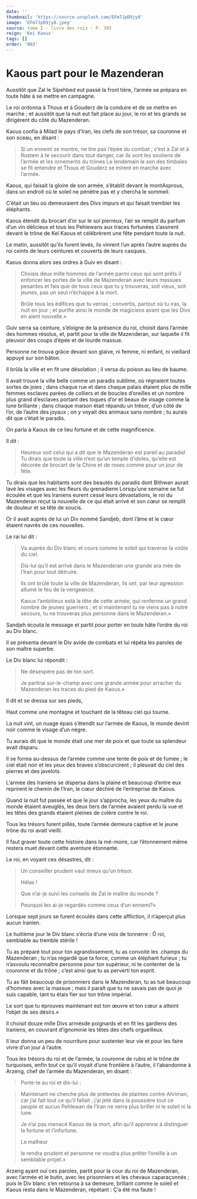 ```yaml
---
date: ''
thumbnail: 'https://source.unsplash.com/EFm7JpD9jy8'
image: 'EFm7JpD9jy8.jpeg'
source: tome I - livre des rois - P. 395
reign: 'Keï Kaous'
tags: []
order: '003'
---
```


# Kaous part pour le Mazenderan

Aussitôt que Zal le Sipehbed eut passé la fronl tière, l’armée se prépara en toute hâte à se mettre en campagne.

Le roi ordonna à Thous et à Gouderz de la conduire et de se mettre en marche ; et aussitôt que la nuit eut fait place au jour, le roi et les grands se dirigèrent du côté du Mazenderan.

Kaous confia à Milad le pays d’Iran, les clefs de son trésor, sa couronne et son sceau, en disant :

> Si un ennemi se montre, ne tire pas l’épée du combat ; c’est à Zal et à Rustem à te secourir dans tout danger, car ils sont les soutiens de l’armée et les ornements du trônes Le lendemain le son des timbales se fit entendre et Thous et Gouderz se mirent en marche avec l’armée.

Kaous, qui faisait la gloire de son armée, s’établit devant le montAsprous, dans un endroit où le soleil ne pénètre pas et y chercha le sommeil.

C’était un lieu où demeuraient des Divs impurs et qui faisait trembler les éléphants.

Kaous étendit du brocart d’or sur le sol pierreux, l’air se remplit du parfum d’un vin délicieux et tous les Pehlewans aux traces fortunées s’assirent devant le trône de Keï Kaous et célébrèrent une fête pendant toute la nuit.

Le matin, aussitôt qu’ils furent levés, ils vinrent l’un après l’autre auprès du roi ceints de leurs ceintures et couverts de leurs casques.

Kaous donna alors ses ordres à Guiv en disant :

> Choisis deux mille hommes de l’armée parmi ceux qui sont prêts il enfoncer les portes de la ville de Mazenderan avec leurs massues pesantes et fais que de tous ceux que tu y trouveras, soit vieux, soit jeunes, pas un seul n’échappe à la mort.
>
> Brûle tous les édifices que tu verras ; convertis, partout où tu iras, la nuit en jour ; et purifie ainsi le monde de magiciens avant que les Divs en aient nouvelle.»

Guiv serra sa ceinture, s’éloigne de la présence du roi, choisit dans l’armée des hommes résolus, et, partit pour la ville de Mazenderan, sur laquelle il fit pleuvoir des coups d’épée et de lourde massue.

Personne ne trouva grâce devant son glaive, ni femme, ni enfant, ni vieillard appuyé sur son bâton.

Il brûla la ville et en fit une désolation ; il versa du poison au lieu de baume.

Il avait trouvé la ville belle comme un paradis sublime, où régnaient toutes sortes de joies ; dans chaque rue et dans chaque palais étaient plus de mille femmes esclaves parées de colliers et de boucles d’oreilles et un nombre plus grand d’esclaves portant des toques d’or et beaux de visage comme la lune brillante ; dans chaque maison était répandu un trésor, d’un côté de l’or, de l’autre des joyaux ; on y voyait des animaux sans nombre ; tu aurais dit que c’était le paradis.

On parla à Kaous de ce lieu fortuné et de cette magnificence.

Il dit :

> Heureux soit celui qui a dit que le Mazenderan est pareil au paradisl Tu dirais que toute la ville n’est qu’un temple d’idoles, qu’elle est décorée de brocart de la Chine et de roses comme pour un jour de fête.

Tu dirais que les habitants sont des beautés du paradis dont Bithwan aurait lavé les visages avec les fleurs du grenadierm Lorsqu’une semaine se fut écoulée et que les Iraniens eurent cessé leurs dévastations, le roi du Mazenderan reçut la nouvelle de ce qui était arrivé et son cœur se remplit de douleur et sa tête de soucis.

Or il avait auprès de lui un Div nommé Sandjeb, dont l’âme et le cœur étaient navrés de ces nouvelles.

Le rai lui dit :

> Va auprès du Div blanc et cours comme le soleil qui traverse la voûte du ciel.
>
> Dis-lui qu’il est arrivé dans le Mazenderan une grande ara mée de l’Iran pour tout détruire.
>
> Ils ont brûlé toute la ville de Mazenderan, ils ont. par leur agression allumé le feu de la vengeance.
>
> Kaous l’ambitieux està la tête de cette armée, qui renferme un grand nombre de jeunes guerriers ; et si maintenant tu ne viens pas à notre secours, tu ne trouveras plus personne dans le Mazenderan.»

Sandjeh écouta le message et partit pour porter en toute hâte l’ordre du roi au Div blanc.

Il se présenta devant le Div avide de combats et lui répéta les paroles de son maître superbe.

Le Div blanc lui répondit :

> Ne désespère pas de ton sort.
>
> Je partirai sur-le-champ avec une grande armée pour arracher du Mazenderan les traces du pied de Kaous.»

Il dit et se dressa sur ses pieds,

Haut comme une montagne et touchant de la têteau ciel qui tourne.

La nuit vint, un nuage épais s’étendit sur l’armée de Kaous, le monde devint noir comme le visage d’un nègre.

Tu aurais dit que le monde était une mer de poix et que toute sa splendeur avait disparu.

Il se forma au-dessus de l’armée comme une tente de poix et de fumée ; le ciel était noir et les yeux des braves s’obscurcirent ; il pleuvait du ciel des pierres et des javelots.

L’armée des Iraniens se dispersa dans la plaine et beaucoup d’entre eux reprirent le chemin de l’Iran, le cœur déchiré de l’entreprise de Kaous.

Quand la nuit fut passée et que le jour s’approcha, les yeux du maître du monde étaient aveuglés, les deux tiers de l’armée avaient perdu la vue et les têtes des grands étaient pleines de colère contre le roi.

Tous les trésors furent pillés, toute l’armée demeura captive et le jeune trône du roi avait vieilli.

Il faut graver toute cette histoire dans la mé-moire, car l’étonnement même restera muet devant cette aventure étonnante.

Le roi, en voyant ces désastres, dit :

> Un conseiller prudent vaut mieux qu’un trésor.
>
> Hélas !
>
> Que n’ai-je suivi les conseils de Zal le maître du monde ?
>
> Pourquoi les ai-je regardés comme ceux d’un ennemi?»

Lorsque sept jours se furent écoulés dans cette affliction, il n’aperçut plus aucun Iranien.

Le huitième jour le Div blanc s’écria d’une voix de tonnerre : Ô roi, semblable au tremble stérile !

Tu as préparé tout pour ton agrandissement, tu as convoité les .champs du Mazenderan ; tu n’as regardé que ta force, comme un éléphant furieux ; tu n’asvoulu reconnaître personne pour ton supérieur, ni te contenter de la couronne et du trône ; c’est ainsi que tu as perverti ton esprit.

Tu as fâit beaucoup de prisonniers dans le Mazenderan, tu as tué beaucoup d’hommes avec la massue ; mais il paraît que tu ne savais pas de quoi je suis capable, tant tu étais fier sur ton trône impérial.

Le sort que tu éprouves maintenant est ton œuvre et ton cœur a atteint l’objet de ses désirs.»

Il choisit douze mille Divs armésde poignards et en fit les gardiens des Iraniens, en couvrant d’ignominie les têtes des chefs orgueilleux.

Il leur donna un peu de nourriture pour sustenter leur vie et pour les faire vivre d’un jour à l’autre.

Tous les trésors du roi et de l’armée, la couronne de rubis et le trône de turquoises, enfin tout ce qu’il voyait d’une frontière à l’autre, il l’abandonne à Arzeng, chef de l’armée du Mazenderan, en disant :

> Porte-le au roi et dis-lui :

> Maintenant ne cherche plus de prétextes de plaintes contre Ahriman, car j’ai fait tout ce qu’il fallait ; j’ai jeté dans la poussière tout ce peuple et aucun Pehlewan de l’Iran ne verra plus briller ni le soleil ni la lune.
>
> Je n’ai pas menacé Kaous de la mort, afin qu’il apprenne à distinguer la fortune et l’infortune.
>
> Le malheur
>
> le rendra prudent et personne ne voudra plus prêter l’oreille à un semblable projet.»

Arzeng ayant ouï ces paroles, partit pour la cour du roi de Mazenderan, avec l’armée et le butin, avec les prisonniers et les chevaux caparaçonnés ; puis le Div blanc s’en retourna à sa demeure, brillant comme le soleil et Kaous resta dans le Mazenderan, répétant : Ç’a été ma faute !
